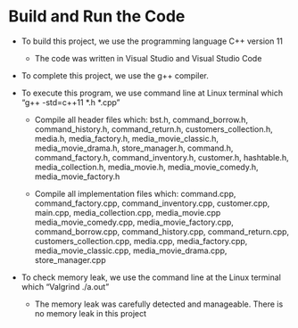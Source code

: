 # Build and Run the Code
- To build this project, we use the programming language C++ version 11
    - The code was written in Visual Studio and Visual Studio Code
    
- To complete this project, we use the g++ compiler. 

- To execute this program, we use command line at Linux terminal which “g++ -std=c++11 *.h *.cpp”
    - Compile all header files which: bst.h, command_borrow.h, command_history.h, command_return.h, customers_collection.h, media.h, media_factory.h, media_movie_classic.h, media_movie_drama.h, store_manager.h, command.h, command_factory.h, command_inventory.h, customer.h, hashtable.h, media_collection.h, media_movie.h, media_movie_comedy.h, media_movie_factory.h
        
    - Compile all implementation files which: command.cpp, command_factory.cpp, command_inventory.cpp, customer.cpp, main.cpp, media_collection.cpp, media_movie.cpp          media_movie_comedy.cpp, media_movie_factory.cpp, command_borrow.cpp, command_history.cpp, command_return.cpp, customers_collection.cpp, media.cpp, media_factory.cpp, media_movie_classic.cpp, media_movie_drama.cpp, store_manager.cpp
    
- To check memory leak, we use the command line at the Linux terminal which “Valgrind ./a.out”
    - The memory leak was carefully detected and manageable. There is no memory leak in this project
